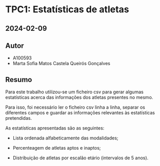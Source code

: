 # TPC1: Estatísticas de atletas
## 2024-02-09

## Autor

- A100593
- Marta Sofia Matos Castela Queirós Gonçalves

## Resumo

Para este trabalho utilizou-se um ficheiro csv para gerar algumas estatísticas acerca das informações dos atletas presentes no mesmo.

Para isso, foi necessário ler o ficheiro csv linha a linha, separar os diferentes campos e guardar as informações relevantes às estatísticas pretendidas.

As estatísticas apresentadas são as seguintes:

* Lista ordenada alfabeticamente das modalidades;

* Percenteagem de atletas aptos e inaptos;

* Distribuição de atletas por escalão etário (intervalos de 5 anos).